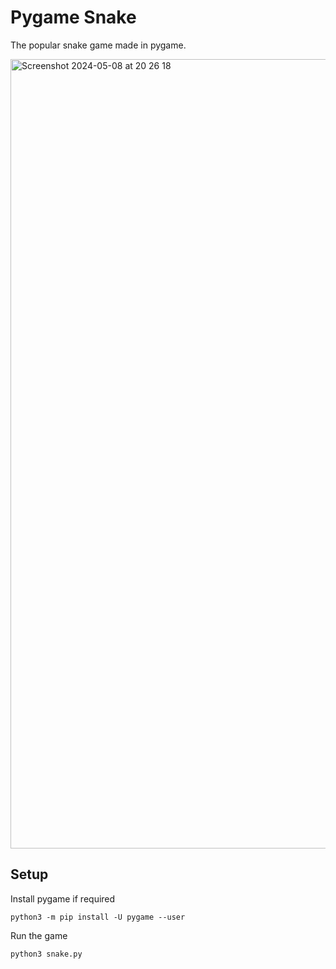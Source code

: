 # Pygame Snake

The popular snake game made in pygame.

<img width="1263" alt="Screenshot 2024-05-08 at 20 26 18" src="https://github.com/benbxncroft/pygame-snake/assets/57363008/77aa24fe-5382-48c1-bb9c-777b136699fe">

## Setup

Install pygame if required

```
python3 -m pip install -U pygame --user
```

Run the game

```
python3 snake.py
```
